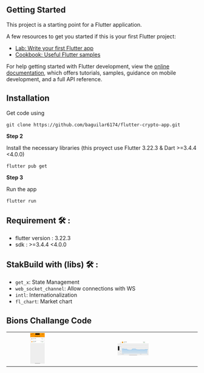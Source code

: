 ## Getting Started

This project is a starting point for a Flutter application.

A few resources to get you started if this is your first Flutter project:

- [Lab: Write your first Flutter app](https://docs.flutter.dev/get-started/codelab)
- [Cookbook: Useful Flutter samples](https://docs.flutter.dev/cookbook)

For help getting started with Flutter development, view the
[online documentation](https://docs.flutter.dev/), which offers tutorials,
samples, guidance on mobile development, and a full API reference.

## Installation

Get code using

```
git clone https://github.com/baguilar6174/flutter-crypto-app.git
```

__Step 2__

Install the necessary libraries (this proyect use Flutter 3.22.3 & Dart >=3.4.4 <4.0.0)

```
flutter pub get
```

__Step 3__

Run the app

```bash
flutter run
```

## Requirement 🛠 :
- flutter version : 3.22.3
- sdk : >=3.4.4 <4.0.0

## StakBuild with (libs) 🛠 :
- `get_x`: State Management
- `web_socket_channel`: Allow connections with WS
- `intl`: Internationalization
- `fl_chart`: Market chart

## Bions Challange Code

<table>
  <tr>
    <td align="center" valign="center"><img src="screenshoot/watchlist.png" width="25%"></td>
    <td align="center" valign="center"><img src="screenshoot/chart.png" width="25%"></td>
  </tr>
 </table>

